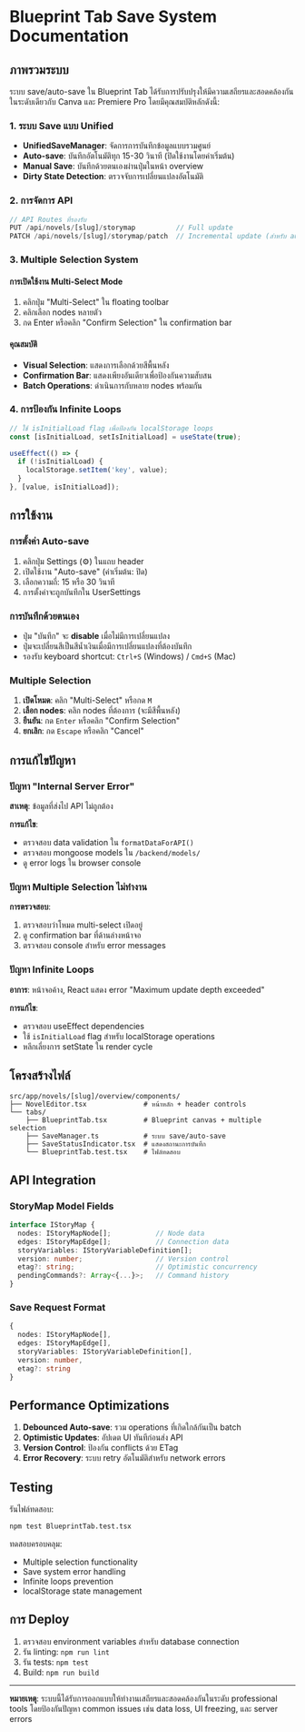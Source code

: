# Blueprint Tab Save System Documentation

## ภาพรวมระบบ

ระบบ save/auto-save ใน Blueprint Tab ได้รับการปรับปรุงให้มีความเสถียรและสอดคล้องกันในระดับเดียวกับ Canva และ Premiere Pro โดยมีคุณสมบัติหลักดังนี้:

### 1. ระบบ Save แบบ Unified

- **UnifiedSaveManager**: จัดการการบันทึกข้อมูลแบบรวมศูนย์
- **Auto-save**: บันทึกอัตโนมัติทุก 15-30 วินาที (ปิดใช้งานโดยค่าเริ่มต้น)
- **Manual Save**: บันทึกด้วยตนเองผ่านปุ่มในหน้า overview
- **Dirty State Detection**: ตรวจจับการเปลี่ยนแปลงอัตโนมัติ

### 2. การจัดการ API

```typescript
// API Routes ที่รองรับ
PUT /api/novels/[slug]/storymap          // Full update
PATCH /api/novels/[slug]/storymap/patch  // Incremental update (สำหรับ auto-save)
```

### 3. Multiple Selection System

#### การเปิดใช้งาน Multi-Select Mode
1. คลิกปุ่ม "Multi-Select" ใน floating toolbar
2. คลิกเลือก nodes หลายตัว
3. กด Enter หรือคลิก "Confirm Selection" ใน confirmation bar

#### คุณสมบัติ
- **Visual Selection**: แสดงการเลือกด้วยสีพื้นหลัง
- **Confirmation Bar**: แสดงเพียงอันเดียวเพื่อป้องกันความสับสน
- **Batch Operations**: ดำเนินการกับหลาย nodes พร้อมกัน

### 4. การป้องกัน Infinite Loops

```typescript
// ใช้ isInitialLoad flag เพื่อป้องกัน localStorage loops
const [isInitialLoad, setIsInitialLoad] = useState(true);

useEffect(() => {
  if (!isInitialLoad) {
    localStorage.setItem('key', value);
  }
}, [value, isInitialLoad]);
```

## การใช้งาน

### การตั้งค่า Auto-save

1. คลิกปุ่ม Settings (⚙️) ในแถบ header
2. เปิดใช้งาน "Auto-save" (ค่าเริ่มต้น: ปิด)
3. เลือกความถี่: 15 หรือ 30 วินาที
4. การตั้งค่าจะถูกบันทึกใน UserSettings

### การบันทึกด้วยตนเอง

- ปุ่ม "บันทึก" จะ **disable** เมื่อไม่มีการเปลี่ยนแปลง
- ปุ่มจะเปลี่ยนสีเป็นสีน้ำเงินเมื่อมีการเปลี่ยนแปลงที่ต้องบันทึก
- รองรับ keyboard shortcut: `Ctrl+S` (Windows) / `Cmd+S` (Mac)

### Multiple Selection

1. **เปิดโหมด**: คลิก "Multi-Select" หรือกด `M`
2. **เลือก nodes**: คลิก nodes ที่ต้องการ (จะมีสีพื้นหลัง)
3. **ยืนยัน**: กด `Enter` หรือคลิก "Confirm Selection"
4. **ยกเลิก**: กด `Escape` หรือคลิก "Cancel"

## การแก้ไขปัญหา

### ปัญหา "Internal Server Error"

**สาเหตุ**: ข้อมูลที่ส่งไป API ไม่ถูกต้อง

**การแก้ไข**:
- ตรวจสอบ data validation ใน `formatDataForAPI()`
- ตรวจสอบ mongoose models ใน `/backend/models/`
- ดู error logs ใน browser console

### ปัญหา Multiple Selection ไม่ทำงาน

**การตรวจสอบ**:
1. ตรวจสอบว่าโหมด multi-select เปิดอยู่
2. ดู confirmation bar ที่ด้านล่างหน้าจอ
3. ตรวจสอบ console สำหรับ error messages

### ปัญหา Infinite Loops

**อาการ**: หน้าจอค้าง, React แสดง error "Maximum update depth exceeded"

**การแก้ไข**:
- ตรวจสอบ useEffect dependencies
- ใช้ `isInitialLoad` flag สำหรับ localStorage operations
- หลีกเลี่ยงการ setState ใน render cycle

## โครงสร้างไฟล์

```
src/app/novels/[slug]/overview/components/
├── NovelEditor.tsx              # หน้าหลัก + header controls
└── tabs/
    ├── BlueprintTab.tsx         # Blueprint canvas + multiple selection
    ├── SaveManager.ts           # ระบบ save/auto-save
    ├── SaveStatusIndicator.tsx  # แสดงสถานะการบันทึก
    └── BlueprintTab.test.tsx    # ไฟล์ทดสอบ
```

## API Integration

### StoryMap Model Fields

```typescript
interface IStoryMap {
  nodes: IStoryMapNode[];           // Node data
  edges: IStoryMapEdge[];           // Connection data  
  storyVariables: IStoryVariableDefinition[];
  version: number;                  // Version control
  etag?: string;                    // Optimistic concurrency
  pendingCommands?: Array<{...}>;   // Command history
}
```

### Save Request Format

```typescript
{
  nodes: IStoryMapNode[],
  edges: IStoryMapEdge[],
  storyVariables: IStoryVariableDefinition[],
  version: number,
  etag?: string
}
```

## Performance Optimizations

1. **Debounced Auto-save**: รวม operations ที่เกิดใกล้กันเป็น batch
2. **Optimistic Updates**: อัปเดต UI ทันทีก่อนส่ง API
3. **Version Control**: ป้องกัน conflicts ด้วย ETag
4. **Error Recovery**: ระบบ retry อัตโนมัติสำหรับ network errors

## Testing

รันไฟล์ทดสอบ:
```bash
npm test BlueprintTab.test.tsx
```

ทดสอบครอบคลุม:
- Multiple selection functionality
- Save system error handling  
- Infinite loops prevention
- localStorage state management

## การ Deploy

1. ตรวจสอบ environment variables สำหรับ database connection
2. รัน linting: `npm run lint`
3. รัน tests: `npm test`
4. Build: `npm run build`

---

**หมายเหตุ**: ระบบนี้ได้รับการออกแบบให้ทำงานเสถียรและสอดคล้องกันในระดับ professional tools โดยป้องกันปัญหา common issues เช่น data loss, UI freezing, และ server errors
